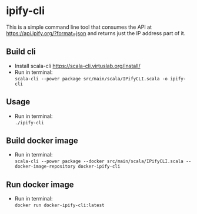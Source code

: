 # ipify-cli

This is a simple command line tool that consumes the API at <https://api.ipify.org/?format=json> and returns just the IP address part of it.

## Build cli
* Install scala-cli https://scala-cli.virtuslab.org/install/
* Run in terminal:  
```scala-cli --power package src/main/scala/IPifyCLI.scala -o ipify-cli```

## Usage
* Run in terminal:  
```./ipify-cli```

## Build docker image
* Run in terminal:  
```scala-cli --power package --docker src/main/scala/IPifyCLI.scala --docker-image-repository docker-ipify-cli```

## Run docker image
* Run in terminal:  
```docker run docker-ipify-cli:latest```
